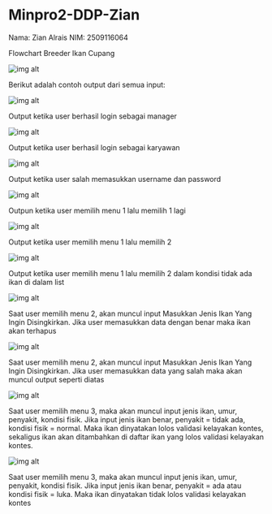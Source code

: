 # Minpro2-DDP-Zian
Nama: Zian Alrais 
NIM: 2509116064

Flowchart Breeder Ikan Cupang

![img alt](https://github.com/zianalr/Minpro2-DDP-Zian/blob/e3d4d25b7a91fb2c6681baadaf112d81c3a8628b/Minpro2ddp.jpg)


Berikut adalah contoh output dari semua input:


![img alt](https://github.com/zianalr/Minpro2-DDP-Zian/blob/5811a88813adf8a7f6826f9b1ef673d978773461/Screenshot%202025-09-28%20215606.png)

Output ketika user berhasil login sebagai manager


![img alt](https://github.com/zianalr/Minpro2-DDP-Zian/blob/79a8ef574dac5f7f764ce727c5f7e4b01e7e9130/Screenshot%202025-09-28%20215728.png)

Output ketika user berhasil login sebagai karyawan


![img alt](https://github.com/zianalr/Minpro2-DDP-Zian/blob/18843a74ef9c407a09e1d33ce175a7450d3399a8/Screenshot%202025-09-28%20215809.png)

Output ketika user salah memasukkan username dan password


![img alt](https://github.com/zianalr/Minpro2-DDP-Zian/blob/d80f146b32602eee7126d35156bc4ef7dfa94ffa/Screenshot%202025-09-28%20220027.png)

Outpun ketika user memilih menu 1 lalu memilih 1 lagi


![img alt](https://github.com/zianalr/Minpro2-DDP-Zian/blob/38f06ad228154a982740d1a6ed4bfa1e2d5e8012/Screenshot%202025-09-28%20223147.png)

Output ketika user memilih menu 1 lalu memilih 2


![img alt](https://github.com/zianalr/Minpro2-DDP-Zian/blob/bcf54eea2b22e1805281f5008567dafadb0ee65e/Screenshot%202025-09-28%20220117.png)

Output ketika user memilih menu 1 lalu memilih 2 dalam kondisi tidak ada ikan di dalam list


![img alt](https://github.com/zianalr/Minpro2-DDP-Zian/blob/e45948347e6157c127856fc6a56a30893e6522c1/Screenshot%202025-09-28%20220311.png)

Saat user memilih menu 2, akan muncul input Masukkan Jenis Ikan Yang Ingin Disingkirkan. Jika user memasukkan data dengan benar maka ikan akan terhapus


![img alt](https://github.com/zianalr/Minpro2-DDP-Zian/blob/a196f575a570cb5fb9497d2cbaca63d82f69cbd5/Screenshot%202025-09-28%20220345.png)

Saat user memilih menu 2, akan muncul input Masukkan Jenis Ikan Yang Ingin Disingkirkan. Jika user memasukkan data yang salah maka akan muncul output seperti diatas


![img alt](https://github.com/zianalr/Minpro2-DDP-Zian/blob/6e49e859c4a4d3ea37ff806dd84ac0fb5e072113/Screenshot%202025-09-28%20220515.png)

Saat user memilih menu 3, maka akan muncul input jenis ikan, umur, penyakit, kondisi fisik. Jika input jenis ikan benar, penyakit = tidak ada, kondisi fisik = normal. Maka ikan dinyatakan lolos validasi kelayakan kontes, sekaligus ikan akan ditambahkan di daftar ikan yang lolos validasi kelayakan kontes.


![img alt](https://github.com/zianalr/Minpro2-DDP-Zian/blob/716cf2fe945b70077914393c6981568976c5be21/Screenshot%202025-09-28%20220645.png)

Saat user memilih menu 3, maka akan muncul input jenis ikan, umur, penyakit, kondisi fisik. Jika input jenis ikan benar, penyakit = ada atau kondisi fisik = luka. Maka ikan dinyatakan tidak lolos validasi kelayakan kontes



